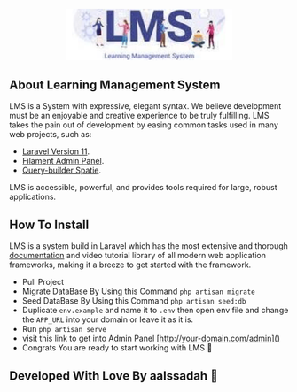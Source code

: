 <p align="center"><a href="#" target="_blank"><img src="public\logo1.png" width="300" alt="LMS Logo"></a></p>

## About Learning Management System

LMS is a System with expressive, elegant syntax. We believe development must be an enjoyable and creative experience to be truly fulfilling. LMS takes the pain out of development by easing common tasks used in many web projects, such as:

- [Laravel Version 11]().
- [Filament Admin Panel]().
- [Query-builder Spatie]().

LMS is accessible, powerful, and provides tools required for large, robust applications.

## How To Install

LMS is a system build in Laravel which has the most extensive and thorough [documentation](https://laravel.com/docs) and video tutorial library of all modern web application frameworks, making it a breeze to get started with the framework.

- Pull Project
- Migrate DataBase By Using this Command ```php artisan migrate```
- Seed DataBase By Using this Command ```php artisan seed:db```
- Duplicate ```env.example``` and name it to ```.env``` then open env file and change the ```APP_URL``` into your domain or leave it as it is.
- Run ```php artisan serve```
- visit this link to get into Admin Panel [http://your-domain.com/admin]()
- Congrats You are ready to start working with LMS 🤗

## Developed With Love By aalssadah 🤍
 
